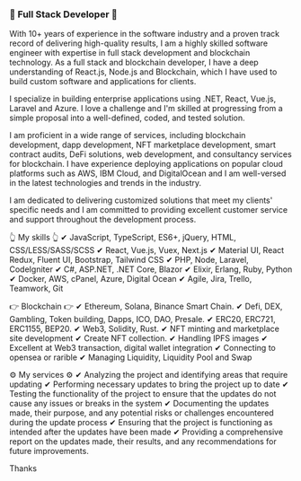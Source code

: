 ### 🔴 Full Stack Developer 🔵

With 10+ years of experience in the software industry and a proven track record of delivering high-quality results, I am a highly skilled software engineer with expertise in full stack development and blockchain technology. As a full stack and blockchain developer, I have a deep understanding of React.js, Node.js and Blockchain, which I have used to build custom software and applications for clients.

I specialize in building enterprise applications using .NET, React, Vue.js, Laravel and Azure. I love a challenge and I'm skilled at progressing from a simple proposal into a well-defined, coded, and tested solution.

I am proficient in a wide range of services, including blockchain development, dapp development, NFT marketplace development, smart contract audits, DeFi solutions, web development, and consultancy services for blockchain. I have experience deploying applications on popular cloud platforms such as AWS, IBM Cloud, and DigitalOcean and I am well-versed in the latest technologies and trends in the industry.

I am dedicated to delivering customized solutions that meet my clients' specific needs and I am committed to providing excellent customer service and support throughout the development process. 

👆 My skills 👆
✔ JavaScript, TypeScript, ES6+, jQuery, HTML, CSS/LESS/SASS/SCSS
✔ React, Vue.js, Vuex, Next.js
✔ Material UI, React Redux, Fluent UI, Bootstrap, Tailwind CSS
✔ PHP, Node, Laravel, CodeIgniter
✔ C#, ASP.NET, .NET Core, Blazor
✔ Elixir, Erlang, Ruby, Python
✔ Docker, AWS, cPanel, Azure, Digital Ocean
✔ Agile, Jira, Trello, Teamwork, Git

👉 Blockchain 👉
✔ Ethereum, Solana, Binance Smart Chain.
✔ Defi, DEX, Gambling, Token building, Dapps, ICO, DAO, Presale.
✔ ERC20, ERC721, ERC1155, BEP20.
✔ Web3, Solidity, Rust.
✔ NFT minting and marketplace site development
✔ Create NFT collection.
✔ Handling IPFS images
✔ Excellent at Web3 transaction, digital wallet integration
✔ Connecting to opensea or rarible
✔ Managing Liquidity, Liquidity Pool and Swap

⚙️ My services ⚙️
✔ Analyzing the project and identifying areas that require updating 
✔ Performing necessary updates to bring the project up to date 
✔ Testing the functionality of the project to ensure that the updates do not cause any issues or breaks in the system 
✔ Documenting the updates made, their purpose, and any potential risks or challenges encountered during the update process 
✔ Ensuring that the project is functioning as intended after the updates have been made 
✔ Providing a comprehensive report on the updates made, their results, and any recommendations for future improvements. 

Thanks
<!--
**richtech9/richtech9** is a ✨ _special_ ✨ repository because its `README.md` (this file) appears on your GitHub profile.

Here are some ideas to get you started:

- 🔭 I’m currently working on ...
- 🌱 I’m currently learning ...
- 👯 I’m looking to collaborate on ...
- 🤔 I’m looking for help with ...
- 💬 Ask me about ...
- 📫 How to reach me: ...
- 😄 Pronouns: ...
- ⚡ Fun fact: ...
-->

